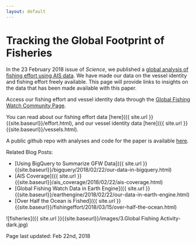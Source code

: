 ```yaml
---
layout: default
---
```


# Tracking the Global Footprint of Fisheries

In the 23 February 2018 issue of _Science_, we published a [global analysis of fishing effort using AIS data](http://science.sciencemag.org/content/359/6378/904). We have made our data on the vessel identity and fishing effort freely available. This page will provide links to insights on the data that has been made available with this paper.

Access our fishing effort and vessel identity data through the [Global Fishing Watch Community Page](https://globalfishingwatch.force.com/gfw/s/data_download).

You can read about our fishing effort data [here]({{ site.url }}{{site.baseurl}}/effort.html), and our vessel identity data [here]({{ site.url }}{{site.baseurl}}/vessels.html).

A public github repo with analyses and code for the paper is available [here](https://github.com/GlobalFishingWatch/Global-Footprint-of-Fisheries).

Related Blog Posts:

 - [Using BigQuery to Summarize GFW Data]({{ site.url }}{{site.baseurl}}/bigquery/2018/02/22/our-data-in-bigquery.html)
 - [AIS Coverage]({{ site.url }}{{site.baseurl}}/ais_coverage/2018/02/22/ais-coverage.html)
 - [Global Fishing Watch Data in Earth Engine]({{ site.url }}{{site.baseurl}}/earthengine/2018/02/22/our-data-in-earth-engine.html)
 - [Over Half the Ocean is Fished]({{ site.url }}{{site.baseurl}}/fishingeffort/2018/03/15/over-half-the-ocean.html)

![fisheries]({{ site.url }}{{site.baseurl}}/images/3.Global Fishing Activity-dark.jpg)


 Page last updated: Feb 22nd, 2018


